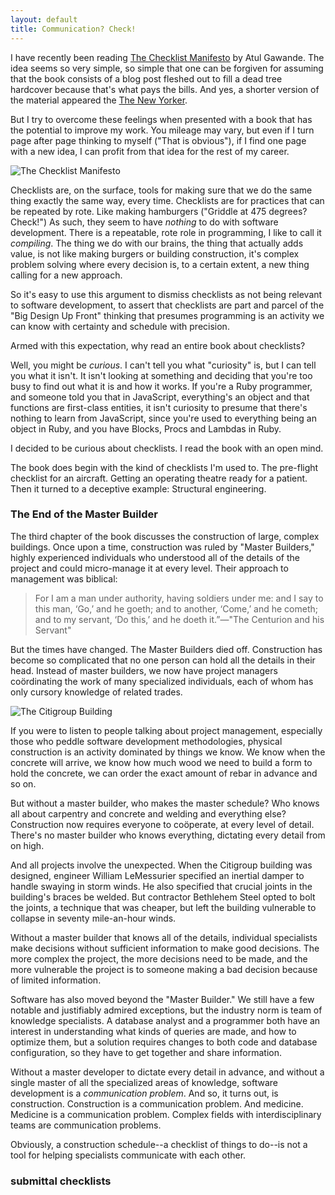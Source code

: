 ```yaml
---
layout: default
title: Communication? Check!
---
```


I have recently been reading [The Checklist Manifesto](http://www.amazon.com/gp/product/0312430000/ref=as_li_ss_tl?ie=UTF8&camp=1789&creative=390957&creativeASIN=0312430000&linkCode=as2&tag=raganwald001-20) by Atul Gawande. The idea seems so very simple, so simple that one can be forgiven for assuming that the book consists of a blog post fleshed out to fill a dead tree hardcover because that's what pays the bills. And yes, a shorter version of the material appeared the [The New Yorker](http://www.newyorker.com/reporting/2007/12/10/071210fa_fact_gawande).

But I try to overcome these feelings when presented with a book that has the potential to improve my work. You mileage may vary, but even if I turn page after page thinking to myself ("That is obvious"), if I find one page with a new idea, I can profit from that idea for the rest of my career.

![The Checklist Manifesto](http://braythwayt.com/assets/images/TheChecklist-bookshot-432x550.jpg)

Checklists are, on the surface, tools for making sure that we do the same thing exactly the same way, every time. Checklists are for practices that can be repeated by rote. Like making hamburgers ("Griddle at 475 degrees? Check!") As such, they seem to have *nothing* to do with software development. There is a repeatable, rote role in programming, I like to call it *compiling*. The thing we do with our brains, the thing that actually adds value, is not like making burgers or building construction, it's complex problem solving where every decision is, to a certain extent, a new thing calling for a new approach.

So it's easy to use this argument to dismiss checklists as not being relevant to software development, to assert that checklists are part and parcel of the "Big Design Up Front" thinking that presumes programming is an activity we can know with certainty and schedule with precision.

Armed with this expectation, why read an entire book about checklists?

Well, you might be *curious*. I can't tell you what "curiosity" is, but I can tell you what it isn't. It isn't looking at something and deciding that you're too busy to find out what it is and how it works. If you're a Ruby programmer, and someone told you that in JavaScript, everything's an object and that functions are first-class entities, it isn't curiosity to presume that there's nothing to learn from JavaScript, since you're used to everything being an object in Ruby, and you have Blocks, Procs and Lambdas in Ruby.

I decided to be curious about checklists. I read the book with an open mind.

The book does begin with the kind of checklists I'm used to. The pre-flight checklist for an aircraft. Getting an operating theatre ready for a patient. Then it turned to a deceptive example: Structural engineering.

### The End of the Master Builder

The third chapter of the book discusses the construction of large, complex buildings. Once upon a time, construction was ruled by "Master Builders," highly experienced individuals who understood all of the details of the project and could micro-manage it at every level. Their approach to management was biblical:

> For I am a man under authority, having soldiers under me: and I say to this man, ‘Go,’ and he goeth; and to another, ‘Come,’ and he cometh; and to my servant, ‘Do this,’ and he doeth it.”—"The Centurion and his Servant"

But the times have changed. The Master Builders died off. Construction has become so complicated that no one person can hold all the details in their head. Instead of master builders, we now have project managers coördinating the work of many specialized individuals, each of whom has only cursory knowledge of related trades.

![The Citigroup Building](http://braythwayt.com/assets/images/Architectural-Design-of-Citicorp-Building_5.jpg)

If you were to listen to people talking about project management, especially those who peddle software development methodologies, physical construction is an activity dominated by things we know. We know when the concrete will arrive, we know how much wood we need to build a form to hold the concrete, we can order the exact amount of rebar in advance and so on.

But without a master builder, who makes the master schedule? Who knows all about carpentry and concrete and welding and everything else? Construction now requires everyone to coöperate, at every level of detail. There's no master builder who knows everything, dictating every detail from on high.

And all projects involve the unexpected. When the Citigroup building was designed, engineer William LeMessurier specified an inertial damper to handle swaying in storm winds. He also specified that crucial joints in the building's braces be welded. But contractor Bethlehem Steel opted to bolt the joints, a technique that was cheaper, but left the building vulnerable to collapse in seventy mile-an-hour winds.

Without a master builder that knows all of the details, individual specialists make decisions without sufficient information to make good decisions. The more complex the project, the more decisions need to be made, and the more vulnerable the project is to someone making a bad decision because of limited information.

Software has also moved beyond the "Master Builder." We still have a few notable and justifiably admired exceptions, but the industry norm is team of knowledge specialists. A database analyst and a programmer both have an interest in understanding what kinds of queries are made, and how to optimize them, but a solution requires changes to both code and database configuration, so they have to get together and share information.

Without a master developer to dictate every detail in advance, and without a single master of all the specialized areas of knowledge, software development is a *communication problem*. And so, it turns out, is construction. Construction is a communication problem. And medicine. Medicine is a communication problem. Complex fields with interdisciplinary teams are communication problems.

Obviously, a construction schedule--a checklist of things to do--is not a tool for helping specialists communicate with each other.

### submittal checklists

